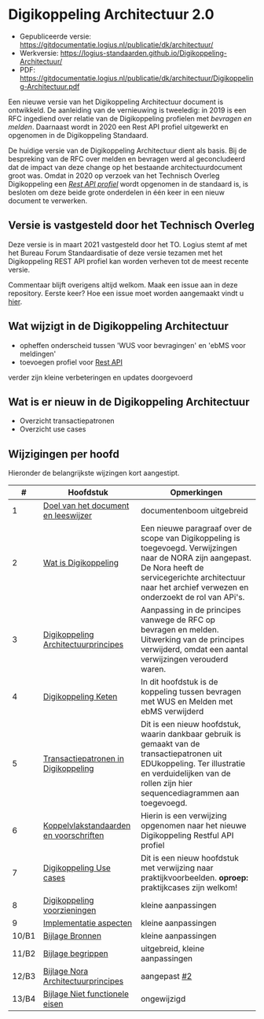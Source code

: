 # Digikoppeling Architectuur 2.0

- Gepubliceerde versie: https://gitdocumentatie.logius.nl/publicatie/dk/architectuur/
- Werkversie: https://logius-standaarden.github.io/Digikoppeling-Architectuur/
- PDF: https://gitdocumentatie.logius.nl/publicatie/dk/architectuur/Digikoppeling-Architectuur.pdf

Een nieuwe versie van het Digikoppeling Architectuur document is ontwikkeld. De aanleiding van de vernieuwing is tweeledig: in 2019 is een RFC ingediend over relatie van de Digikoppeling profielen met *bevragen en melden*. Daarnaast wordt in 2020 een Rest API profiel uitgewerkt en opgenomen in de Digikoppeling Standaard.

De huidige versie van de Digikoppeling Architectuur dient als basis. Bij de bespreking van de RFC over melden en bevragen werd al geconcludeerd dat de impact van deze change op het bestaande architectuurdocument groot was. Omdat in 2020 op verzoek van het Technisch Overleg Digikoppeling een [*Rest API profiel*](https://logius-standaarden.github.io/Digikoppeling-Koppelvlakstandaard-REST-API/) wordt opgenomen in de standaard is, is besloten om deze beide grote onderdelen in één keer in een nieuw document te verwerken.

## Versie is vastgesteld door het Technisch Overleg

Deze versie is in maart 2021 vastgesteld door het TO. Logius stemt af met het Bureau Forum Standaardisatie of deze versie tezamen met het Digikoppeling REST API profiel kan worden verheven tot de meest recente versie.

Commentaar blijft overigens altijd welkom. Maak een issue aan in deze repository. Eerste keer? Hoe een issue moet worden aangemaakt vindt u [hier](https://github.com/Logius-standaarden/Openbare-Consultaties#issues-en-pull-requests-opmerkingen-maken-of-tekstvoorstellen-indienen).

## Wat wijzigt in de Digikoppeling Architectuur

- opheffen onderscheid tussen 'WUS voor bevragingen' en 'ebMS voor meldingen' 
- toevoegen profiel voor [Rest API](https://logius-standaarden.github.io/Digikoppeling-Koppelvlakstandaard-REST-API/)

verder zijn kleine verbeteringen en updates doorgevoerd 

## Wat is er nieuw in de Digikoppeling Architectuur

- Overzicht transactiepatronen 
- Overzicht use cases

## Wijzigingen per hoofd

Hieronder de belangrijkste wijzingen kort aangestipt. 

|#|Hoofdstuk| Opmerkingen |
|-|---|---|
|1|[Doel van het document en leeswijzer](1_dk_doel_document.md)|documentenboom uitgebreid|
|2|[Wat is Digikoppeling](2_wat_is_digikoppeling.md)|Een nieuwe paragraaf over de scope van Digikoppeling is toegevoegd. Verwijzingen naar de NORA zijn aangepast. De Nora heeft de servicegerichte architectuur naar het archief verwezen en onderzoekt de rol van APi's.|
|3|[Digikoppeling Architectuurprincipes](6_3_dk_architectuurprincipes.md)| Aanpassing in de principes vanwege de RFC op bevragen en melden. Uitwerking van de principes verwijderd, omdat een aantal verwijzingen verouderd waren.|
|4|[Digikoppeling Keten](4_dk_keten.md)|In dit hoofdstuk is de koppeling tussen bevragen met WUS en Melden met ebMS verwijderd|
|5|[Transactiepatronen in Digikoppeling](5_dk_transactiepatronen.md)|Dit is een nieuw hoofdstuk, waarin dankbaar gebruik is gemaakt van de transactiepatronen uit EDUkoppeling. Ter illustratie en verduidelijken van de rollen zijn hier sequencediagrammen aan toegevoegd.|
|6|[Koppelvlakstandaarden en voorschriften](6_dk_koppelvlakstandaarden_en_voorschriften.md)|Hierin is een verwijzing opgenomen naar het nieuwe Digikoppeling Restful API profiel|
|7|[Digikoppeling Use cases](7_dk_usecases.md)| Dit is een nieuw hoofdstuk met verwijzing naar praktijkvoorbeelden. **oproep:** praktijkcases zijn welkom! |
|8|[Digikoppeling voorzieningen](8_dk_voorzieningen.md)|kleine aanpassingen|
|9|[Implementatie aspecten](9_dk_implementatie.md)|kleine aanpassingen|
|10/B1|[Bijlage Bronnen](a_dk_bijlage_bronnen.md)|kleine aanpassingen|
|11/B2|[Bijlage begrippen](b_dk_bijlage_begrippen.md)|uitgebreid, kleine aanpassingen |
|12/B3|[Bijlage Nora Architectuurprincipes](c_dk_bijlage_nora_architectuur_principes.md)|aangepast [#2](#2) |
|13/B4|[Bijlage Niet functionele eisen](d_dk_bijlage_niet_functionele_eisen.md)|ongewijzigd|







